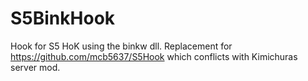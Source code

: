 # S5BinkHook

Hook for S5 HoK using the binkw dll. Replacement for https://github.com/mcb5637/S5Hook which conflicts with Kimichuras server mod.
